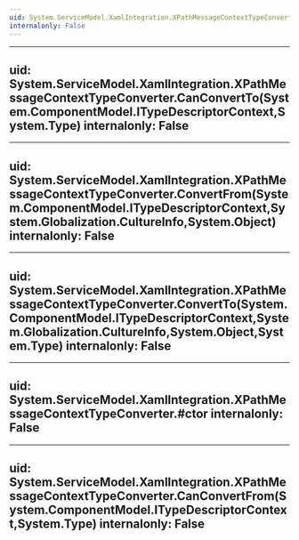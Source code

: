 ```yaml
---
uid: System.ServiceModel.XamlIntegration.XPathMessageContextTypeConverter
internalonly: False
---
```


---
uid: System.ServiceModel.XamlIntegration.XPathMessageContextTypeConverter.CanConvertTo(System.ComponentModel.ITypeDescriptorContext,System.Type)
internalonly: False
---

---
uid: System.ServiceModel.XamlIntegration.XPathMessageContextTypeConverter.ConvertFrom(System.ComponentModel.ITypeDescriptorContext,System.Globalization.CultureInfo,System.Object)
internalonly: False
---

---
uid: System.ServiceModel.XamlIntegration.XPathMessageContextTypeConverter.ConvertTo(System.ComponentModel.ITypeDescriptorContext,System.Globalization.CultureInfo,System.Object,System.Type)
internalonly: False
---

---
uid: System.ServiceModel.XamlIntegration.XPathMessageContextTypeConverter.#ctor
internalonly: False
---

---
uid: System.ServiceModel.XamlIntegration.XPathMessageContextTypeConverter.CanConvertFrom(System.ComponentModel.ITypeDescriptorContext,System.Type)
internalonly: False
---

